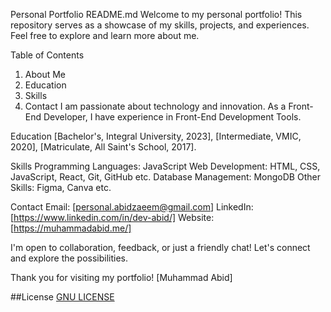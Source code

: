 Personal Portfolio README.md
Welcome to my personal portfolio! This repository serves as a showcase of my skills, projects, and experiences. Feel free to explore and learn more about me.

Table of Contents
1. About Me
2. Education
3. Skills
4. Contact
I am passionate about technology and innovation. As a Front-End Developer, I have experience in Front-End Development Tools.

Education
[Bachelor's, Integral University, 2023],
[Intermediate, VMIC, 2020],
[Matriculate, All Saint's School, 2017].


Skills
Programming Languages:
JavaScript
Web Development:
HTML, CSS, JavaScript, React, Git, GitHub etc.
Database Management:
MongoDB
Other Skills:
Figma, Canva etc.


Contact
Email: [personal.abidzaeem@gmail.com]
LinkedIn: [https://www.linkedin.com/in/dev-abid/]
Website: [https://muhammadabid.me/]

I'm open to collaboration, feedback, or just a friendly chat! Let's connect and explore the possibilities.

Thank you for visiting my portfolio!
[Muhammad Abid]

##License
[GNU LICENSE](LICENSE)